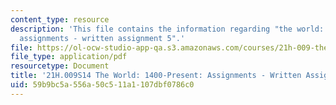 ```yaml
---
content_type: resource
description: 'This file contains the information regarding "the world: 1400-present:
  assignments - written assignment 5".'
file: https://ol-ocw-studio-app-qa.s3.amazonaws.com/courses/21h-009-the-world-1400-present-spring-2014/59b9bc5a556a50c511a1107dbf0786c0_MIT21H_009S14_WrittenAsgn5.pdf
file_type: application/pdf
resourcetype: Document
title: '21H.009S14 The World: 1400-Present: Assignments - Written Assignment 5'
uid: 59b9bc5a-556a-50c5-11a1-107dbf0786c0
---
```

